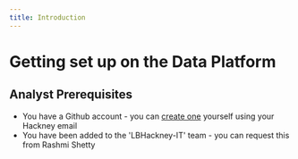 ```yaml
---
title: Introduction
---
```


# Getting set up on the Data Platform

## Analyst Prerequisites

- You have a Github account - you can [create one][github_signup] yourself using your Hackney email
- You have been added to the 'LBHackney-IT' team - you can request this from Rashmi Shetty

[github_signup]: https://github.com/signup

